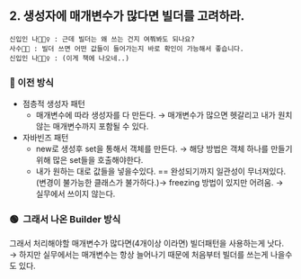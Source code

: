 ## 2. 생성자에 매개변수가 많다면 빌더를 고려하라.

	신입인 나🤷🏻‍♀️ : 근데 빌더는 왜 쓰는 건지 여쭤봐도 되나요?
    사수💁🏻 : 빌더 쓰면 어떤 값들이 들어가는지 바로 확인이 가능해서 좋습니다.
    신입인 나🤷🏻‍♀️ : (이게 책에 나오네..)


### 🔴 이전 방식

- 점층적 생성자 패턴
    - 매개변수에 따라 생성자를 다 만든다. → 매개변수가 많으면 헷갈리고 내가 원치않는 매개변수까지 포함될 수 있다.
- 자바빈즈 패턴
    - new로 생성후 set을 통해서 객체를 만든다. → 해당 방법은 객체 하나를 만들기 위해 많은 set들을 호출해야한다.
    - 내가 원하는 대로 값들을 넣을수있다. == 완성되기까지 일관성이 무너져있다.(변경이 불가능한 클래스가 불가하다.)→ freezing 방법이 있지만 어려움. → 실무에서 쓰이지 않는다.

### 🟢  그래서 나온 Builder 방식

그래서 처리해야할 매개변수가 많다면(4개이상 이라면) 빌더패턴을 사용하는게 낫다. <br> 
→ 하지만 실무에서는 매개변수는 항상 늘어나기 때문에 처음부터 빌더를 쓰는게 나을수도 있다. 